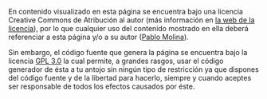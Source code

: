 En contenido visualizado en esta página se encuentra bajo una licencia Creative
Commons de Atribución al autor (más información en [la web de la licencia](
http://creativecommons.org/licenses/by/4.0/)), por lo que cualquier uso
del contenido mostrado en ella deberá referenciar a esta página y/o a su autor
([Pablo Molina](http://www.pablomolina.me)).

Sin embargo, el código fuente que genera la página se encuentra bajo la licencia
[GPL 3.0](http://www.gnu.org/licenses/gpl-3.0.html) la cual permite, a grandes
rasgos, usar el código generador de ésta a tu antojo sin ningún tipo de
restricción ya que dispones del código fuente y de la libertad para hacerlo,
siempre y cuando aceptes ser responsable de todos los efectos causados por éste.
